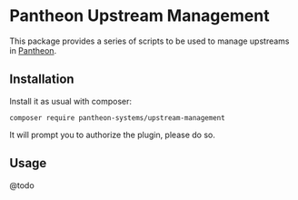 Pantheon Upstream Management
============================

This package provides a series of scripts to be used to manage upstreams in [Pantheon](https://pantheon.io).

## Installation

Install it as usual with composer:

```
composer require pantheon-systems/upstream-management
```

It will prompt you to authorize the plugin, please do so.

## Usage

@todo